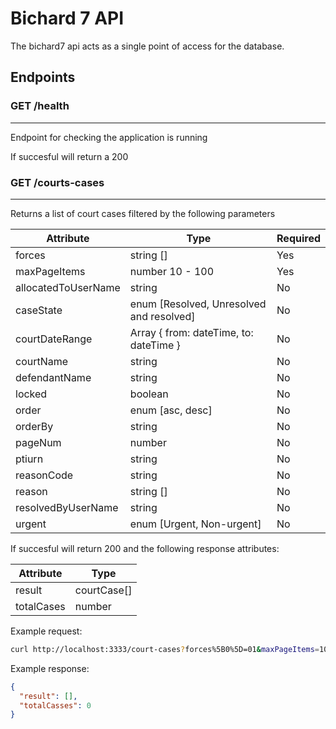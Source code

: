 # Bichard 7 API

The bichard7 api acts as a single point of access for the database.

## Endpoints

### GET /health

---

Endpoint for checking the application is running

If succesful will return a 200

### GET /courts-cases

---

Returns a list of court cases filtered by the following parameters

| Attribute           | Type                                     | Required |
| ------------------- | ---------------------------------------- | -------- |
| forces              | string []                                | Yes      |
| maxPageItems        | number 10 - 100                          | Yes      |
| allocatedToUserName | string                                   | No       |
| caseState           | enum [Resolved, Unresolved and resolved] | No       |
| courtDateRange      | Array { from: dateTime, to: dateTime }   | No       |
| courtName           | string                                   | No       |
| defendantName       | string                                   | No       |
| locked              | boolean                                  | No       |
| order               | enum [asc, desc]                         | No       |
| orderBy             | string                                   | No       |
| pageNum             | number                                   | No       |
| ptiurn              | string                                   | No       |
| reasonCode          | string                                   | No       |
| reason              | string []                                | No       |
| resolvedByUserName  | string                                   | No       |
| urgent              | enum [Urgent, Non-urgent]                | No       |

If succesful will return 200 and the following response attributes:

| Attribute  | Type        |
| ---------- | ----------- |
| result     | courtCase[] |
| totalCases | number      |

Example request:

```bash
curl http://localhost:3333/court-cases?forces%5B0%5D=01&maxPageItems=10&allocatedToUserName=username&caseState=Resolved&courtDateRange%5B0%5D%5Bfrom%5D=2023-05-02T15%3A06%3A58.412Z&courtDateRange%5B0%5D%5Bto%5D=2023-05-02T15%3A06%3A58.412Z&courtName=courtName&defendantName=defendantName&locked=false&order=asc&orderBy=defendantName&pageNum=1&ptiurn=ptirun&reasonCode=reason&reasons%5B0%5D=Bails&resolvedByUsername=username&urgent=Urgent
```

Example response:

```json
{
  "result": [],
  "totalCasses": 0
}
```

